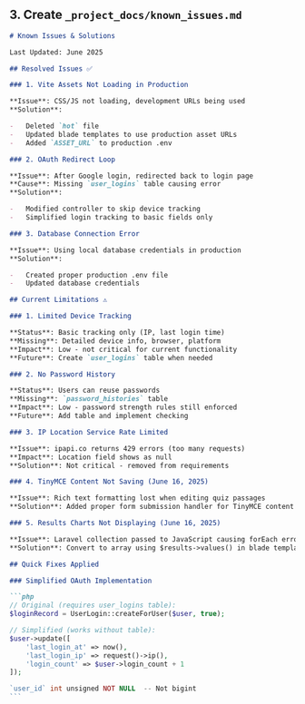 ## 3. Create `_project_docs/known_issues.md`

````markdown
# Known Issues & Solutions

Last Updated: June 2025

## Resolved Issues ✅

### 1. Vite Assets Not Loading in Production

**Issue**: CSS/JS not loading, development URLs being used
**Solution**:

-   Deleted `hot` file
-   Updated blade templates to use production asset URLs
-   Added `ASSET_URL` to production .env

### 2. OAuth Redirect Loop

**Issue**: After Google login, redirected back to login page
**Cause**: Missing `user_logins` table causing error
**Solution**:

-   Modified controller to skip device tracking
-   Simplified login tracking to basic fields only

### 3. Database Connection Error

**Issue**: Using local database credentials in production
**Solution**:

-   Created proper production .env file
-   Updated database credentials

## Current Limitations ⚠️

### 1. Limited Device Tracking

**Status**: Basic tracking only (IP, last login time)
**Missing**: Detailed device info, browser, platform
**Impact**: Low - not critical for current functionality
**Future**: Create `user_logins` table when needed

### 2. No Password History

**Status**: Users can reuse passwords
**Missing**: `password_histories` table
**Impact**: Low - password strength rules still enforced
**Future**: Add table and implement checking

### 3. IP Location Service Rate Limited

**Issue**: ipapi.co returns 429 errors (too many requests)
**Impact**: Location field shows as null
**Solution**: Not critical - removed from requirements

### 4. TinyMCE Content Not Saving (June 16, 2025)

**Issue**: Rich text formatting lost when editing quiz passages
**Solution**: Added proper form submission handler for TinyMCE content

### 5. Results Charts Not Displaying (June 16, 2025)

**Issue**: Laravel collection passed to JavaScript causing forEach error
**Solution**: Convert to array using $results->values() in blade template

## Quick Fixes Applied

### Simplified OAuth Implementation

```php
// Original (requires user_logins table):
$loginRecord = UserLogin::createForUser($user, true);

// Simplified (works without table):
$user->update([
    'last_login_at' => now(),
    'last_login_ip' => request()->ip(),
    'login_count' => $user->login_count + 1
]);

`user_id` int unsigned NOT NULL  -- Not bigint
```
````
